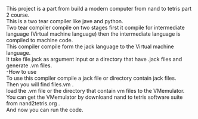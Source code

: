 This project is a part from build a modern computer from nand to tetris part 2 course. <br>
This is a two tear compiler like jave and python.<br>
Two tear compiler compile on two stages first it compile for intermediate language (Virtual machine language) then the intermediate language is compiled to machine code.<br>
This compiler compile form the jack language to the Virtual machine language.<br>
It take file.jack as argument input or a directory that have .jack files and generate .vm files.<br>
-How to use <br>
To use this compiler compile a jack file or directory contain jack files.<br>
Then you will find files.vm .<br>
load the .vm file or the directory that contain vm files to the VMemulator. <br>
You can get the VMemulator by downloand nand to tetris software suite from nand2tetris.org .<br>
And now you can run the code. <br>
